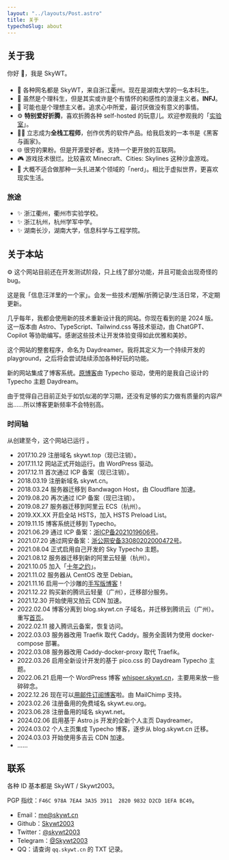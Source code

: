 ```yaml
---
layout: "../layouts/Post.astro"
title: 关于
typechoSlug: about
---
```


## 关于我

你好 👋，我是 SkyWT。

- 🧑 各种网名都是 SkyWT，来自浙江<ruby>衢<rt>qú</rt></ruby>州。现在是湖南大学的一名本科生。
- 🌈 虽然是个理科生，但是其实或许是个有情怀的和感性的浪漫主义者。**INFJ**。
- 🤔 可能也是个理想主义者。追求心中所爱，最讨厌做没有意义的事情。
- ⚙️ **特别爱好折腾**，喜欢折腾各种 self-hosted 的玩意儿。欢迎参观我的「[实验室](https://skywt.cn/lab)」。
- 👨‍💻 立志成为**全栈工程师**，创作优秀的软件产品。给我启发的一本书是《黑客与画家》。
- 🌐 很穷的果粉。但是开源爱好者。支持一个更开放的互联网。
- 🎮 游戏技术很烂。比较喜欢 Minecraft、Cities: Skylines 这种沙盒游戏。
- 🎒 大概不适合做那种一头扎进某个领域的「nerd」。相比于虚拟世界，更喜欢现实生活。

### 旅途

- ✨ 浙江衢州，衢州市实验学校。
- ✨ 浙江杭州，杭州学军中学。
- ✨ 湖南长沙，湖南大学，信息科学与工程学院。

## 关于本站

<p class="card p-2">
  ⚙️ 这个网站目前还在开发测试阶段，只上线了部分功能，并且可能会出现奇怪的 bug。
</p>

这是我「信息汪洋里的一个家」。会发一些技术/题解/折腾记录/生活日常，不定期更新。

几乎每年，我都会使用新的技术重新设计我的网站。你现在看到的是 2024 版。这一版本由 Astro、TypeScript、Tailwind.css 等技术驱动，由 ChatGPT、Copilot 等协助编写。感谢这些技术让开发体验变得如此优雅和美妙。

这个网站的整套程序，命名为 Daydreamer。我将其定义为一个持续开发的 playground，之后将会尝试陆续添加各种好玩的功能。

新的网站集成了博客系统。[原博客](https://blog.skywt.cn)由 Typecho 驱动，使用的是我自己设计的 Typecho 主题 Daydream。

由于觉得自己目前正处于如饥似渴的学习期，还没有足够的实力做有质量的内容产出……所以博客更新频率不会特别高。

### 时间轴

从创建至今，这个网站已运行 <span id="uptime"></span>。

<!-- <script is:inline>
  const uptime = document.getElementById("uptime");
  const now = new Date();
  const grt = new Date("12/11/2017 11:00:00");
  const getUptime = () => {
    now.setTime(now.getTime() + 250);
    const diff = now.getTime() - grt.getTime();
    const dnum = Math.floor(diff / 1000 / 60 / 60 / 24);
    const hnum = Math.floor(diff / 1000 / 60 / 60 - 24 * dnum);
    const mnum = Math.floor(
      diff / 1000 / 60 - 24 * 60 * dnum - 60 * hnum,
    );
    const snum = Math.round(
      diff / 1000 - 24 * 60 * 60 * dnum - 60 * 60 * hnum - 60 * mnum,
    );

    uptime.innerText =
      (dnum ? dnum.toString() + " 天 " : "") +
      (hnum ? hnum.toString() + " 小时 " : "") +
      (mnum ? mnum.toString() + " 分 " : "") +
      (snum ? snum.toString() + " 秒" : "");
  };
  let timer = setInterval(getUptime, 250);

  document.addEventListener(
    "astro:before-swap",
    () => {
      clearInterval(timer);
    },
    { once: false },
  );
</script> -->

- 2017.10.29 注册域名 skywt.top（现已注销）。
- 2017.11.12 网站正式开始运行。由 WordPress 驱动。
- 2017.12.11 首次通过 ICP 备案（现已注销）。
- 2018.03.19 注册新域名 skywt.cn。
- 2018.03.24 服务器迁移到 Bandwagon Host，由 Cloudflare 加速。
- 2019.08.20 再次通过 ICP 备案（现已注销）。
- 2019.08.27 服务器迁移到阿里云 ECS（杭州）。
- 2019.XX.XX 开启全站 HSTS，加入 HSTS Preload List。
- 2019.11.15 博客系统迁移到 Typecho。
- 2021.06.29 通过 ICP 备案：[浙ICP备2021019606号](https://beian.miit.gov.cn "浙ICP备2021019606号")。
- 2021.07.20 通过网安备案：[浙公网安备33080202000472号](http://www.beian.gov.cn/portal/registerSystemInfo?recordcode=33080202000472 "浙公网安备33080202000472号")。
- 2021.08.04 正式启用自己开发的 Sky Typecho 主题。
- 2021.08.12 服务器迁移到新的阿里云轻量（杭州）。
- 2021.10.05 加入「[十年之约](https://www.foreverblog.cn)」。
- 2021.11.02 服务器从 CentOS 改至 Debian。
- 2021.11.16 启用一个沙雕的[手写版博客](https://write.skywt.cn/)！
- 2021.12.22 购买新的腾讯云轻量（广州），迁移部分服务。
- 2021.12.30 开始使用又拍云 CDN 加速。
- 2022.02.04 博客分离到 blog.skywt.cn 子域名，并迁移到腾讯云（广州）。重写[首页](https://skywt.cn/)。
- 2022.02.11 接入腾讯云备案，恢复访问。
- 2022.03.03 服务器改用 Traefik 取代 Caddy。服务全面转为使用 docker-compose 部署。
- 2022.03.08 服务器改用 Caddy-docker-proxy 取代 Traefik。
- 2022.03.26 启用全新设计开发的基于 pico.css 的 Daydream Typecho 主题。
- 2022.06.21 启用一个 WordPress 博客 [whisper.skywt.cn](https://whisper.skywt.cn/)，主要用来放一些碎碎念。
- 2022.12.26 现在可以[用邮件订阅博客](https://mailchi.mp/97e1f54049cd/subscribe)啦。由 MailChimp 支持。
- 2023.02.26 注册备用的免费域名 skywt.eu.org。
- 2023.06.28 注册备用的域名 skywt.net。
- 2024.02.06 启用基于 Astro.js 开发的全新个人主页 Daydreamer。
- 2024.03.02 个人主页集成 Typecho 博客，逐步从 blog.skywt.cn 迁移。
- 2024.03.03 开始使用多吉云 CDN 加速。
- ……

## 联系

各种 ID 基本都是 SkyWT / Skywt2003。

PGP 指纹：`F46C 978A 7EA4 3A35 3911  2820 9832 D2CD 1EFA BC49`。

- Email：[me@skywt.cn](mailto:me@skywt.cn)
- Github：[Skywt2003](https://github.com/Skywt2003)
- Twitter：[@skywt2003](https://twitter.com/skywt2003)
- Telegram：[@Skywt2003](http://t.me/Skywt2003)
- QQ：请查询 `qq.skywt.cn` 的 TXT 记录。
